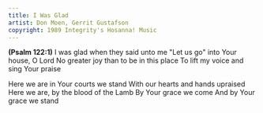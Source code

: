 ```yaml
---
title: I Was Glad
artist: Don Moen, Gerrit Gustafson
copyright: 1989 Integrity's Hosanna! Music
---
```


<strong>(Psalm 122:1)</strong>
I was glad when they said unto me
"Let us go" into Your house, O Lord
No greater joy than to be in this place
To lift my voice and sing Your praise

Here we are in Your courts we stand
With our hearts and hands upraised
Here we are, by the blood of the Lamb
By Your grace we come
And by Your grace we stand
